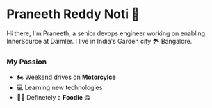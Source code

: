 
<!--
**pranereddy/pranereddy** is a ✨ _special_ ✨ repository because its `README.md` (this file) appears on your GitHub profile.

Here are some ideas to get you started:

- 🔭 I’m currently working on ...
- 🌱 I’m currently learning ...
- 👯 I’m looking to collaborate on ...
- 🤔 I’m looking for help with ...
- 💬 Ask me about ...
- 📫 How to reach me: ...
- 😄 Pronouns: ...
- ⚡ Fun fact: ...
-->
# Praneeth Reddy Noti :slightly_smiling_face: 
Hi there, I'm Praneeth, a senior devops engineer working on enabling InnerSource at Daimler. I live in India's Garden city :national_park: Bangalore.

### My Passion

* :motorcycle: Weekend drives on **Motorcylce**  
* :computer: Learning new technologies  
* :poultry_leg::poultry_leg: Definetely a **Foodie** :yum:  


